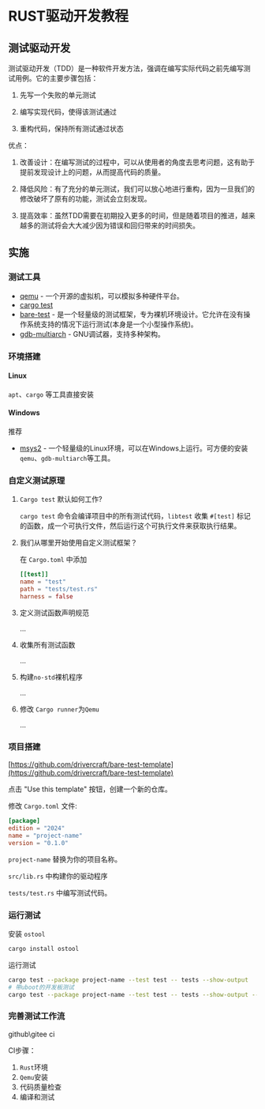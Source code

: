 # RUST驱动开发教程

## 测试驱动开发

测试驱动开发（TDD）是一种软件开发方法，强调在编写实际代码之前先编写测试用例。它的主要步骤包括：

1. 先写一个失败的单元测试

2. 编写实现代码，使得该测试通过

3. 重构代码，保持所有测试通过状态

优点：

1. 改善设计：在编写测试的过程中，可以从使用者的角度去思考问题，这有助于提前发现设计上的问题，从而提高代码的质量。

2. 降低风险：有了充分的单元测试，我们可以放心地进行重构，因为一旦我们的修改破坏了原有的功能，测试会立刻发现。

3. 提高效率：虽然TDD需要在初期投入更多的时间，但是随着项目的推进，越来越多的测试将会大大减少因为错误和回归带来的时间损失。

## 实施

### 测试工具

- [qemu](https://www.qemu.org/) - 一个开源的虚拟机，可以模拟多种硬件平台。
- [cargo test](https://doc.rust-lang.org/cargo/commands/cargo-test.html)
- [bare-test](https://crates.io/crates/bare-test) - 是一个轻量级的测试框架，专为裸机环境设计。它允许在没有操作系统支持的情况下运行测试(本身是一个小型操作系统)。
- [gdb-multiarch](https://www.gnu.org/software/gdb/) - GNU调试器，支持多种架构。

### 环境搭建

#### Linux

`apt`、`cargo` 等工具直接安装

#### Windows

推荐

- [msys2](https://www.msys2.org/) - 一个轻量级的Linux环境，可以在Windows上运行。可方便的安装`qemu`、`gdb-multiarch`等工具。

### 自定义测试原理

1. `Cargo test` 默认如何工作?

    `cargo test` 命令会编译项目中的所有测试代码，`libtest` 收集 `#[test]` 标记的函数，成一个可执行文件，然后运行这个可执行文件来获取执行结果。

2. 我们从哪里开始使用自定义测试框架？

    在 `Cargo.toml` 中添加

    ```toml
    [[test]]
    name = "test"
    path = "tests/test.rs"
    harness = false
    ```

3. 定义测试函数声明规范

    ...

4. 收集所有测试函数

    ...

5. 构建`no-std`裸机程序

    ...

6. 修改 `Cargo runner`为`Qemu`

    ...

### 项目搭建

[https://github.com/drivercraft/bare-test-template](https://github.com/drivercraft/bare-test-template)

点击 "Use this template" 按钮，创建一个新的仓库。

修改 `Cargo.toml` 文件:

```toml
[package]
edition = "2024"
name = "project-name"
version = "0.1.0"
```

`project-name` 替换为你的项目名称。

`src/lib.rs` 中构建你的驱动程序

`tests/test.rs` 中编写测试代码。

### 运行测试

安装 `ostool`

```bash
cargo install ostool
```

运行测试

```bash
cargo test --package project-name --test test -- tests --show-output
# 带uboot的开发板测试
cargo test --package project-name --test test -- tests --show-output --uboot 
```

### 完善测试工作流

github\gitee ci

CI步骤：

1. `Rust`环境
2. `Qemu`安装
3. 代码质量检查
4. 编译和测试
